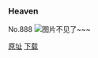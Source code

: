 ### Heaven
No.888
![图片不见了~~~](https://imgs.xkcd.com/comics/heaven.png)

[原址](https://xkcd.com//888) [下载](https://imgs.xkcd.com/comics/heaven.png)

